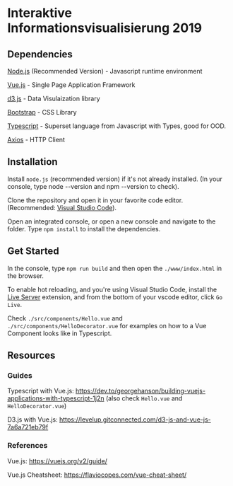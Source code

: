 # Interaktive Informationsvisualisierung 2019

## Dependencies

[Node.js](https://nodejs.org/en/) (Recommended Version) - Javascript runtime environment

[Vue.js](https://vuejs.org/) - Single Page Application Framework

[d3.js](https://d3js.org/) - Data Visulaization library

[Bootstrap](https://getbootstrap.com/) - CSS Library

[Typescript](https://www.typescriptlang.org/) - Superset language from Javascript with Types, good for OOD.

[Axios](https://github.com/axios/axios) - HTTP Client


## Installation

Install `node.js` (recommended version) if it's not already installed. (In your console, type node --version and npm --version to check).

Clone the repository and open it in your favorite code editor. (Recommended: [Visual Studio Code](https://code.visualstudio.com/)).

Open an integrated console, or open a new console and navigate to the folder. Type `npm install` to install the dependencies.

## Get Started

In the console, type `npm run build` and then open the `./www/index.html` in the browser.

To enable hot reloading, and you're using Visual Studio Code, install the [Live Server](https://marketplace.visualstudio.com/items?itemName=ritwickdey.LiveServer) extension, and from the bottom of your vscode editor, click `Go Live`.

Check `./src/components/Hello.vue` and `./src/components/HelloDecorator.vue` for examples on how to a Vue Component looks like in Typescript.

## Resources

### Guides

Typescript with Vue.js: https://dev.to/georgehanson/building-vuejs-applications-with-typescript-1j2n (also check `Hello.vue` and `HelloDecorator.vue`)

D3.js with Vue.js: https://levelup.gitconnected.com/d3-js-and-vue-js-7a6a721eb79f

### References

Vue.js: https://vuejs.org/v2/guide/

Vue.js Cheatsheet: https://flaviocopes.com/vue-cheat-sheet/
